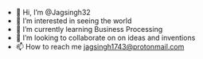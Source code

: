- 👋 Hi, I’m @Jagsingh32
- 👀 I’m interested in seeing the world 
- 🌱 I’m currently learning Business Processing 
- 💞️ I’m looking to collaborate on on ideas and inventions 
- 📫 How to reach me jagsingh1743@protonmail.com

<!---
Jagsingh32/Jagsingh32 is a ✨ special ✨ repository because its `README.md` (this file) appears on your GitHub profile.
You can click the Preview link to take a look at your changes.
--->
